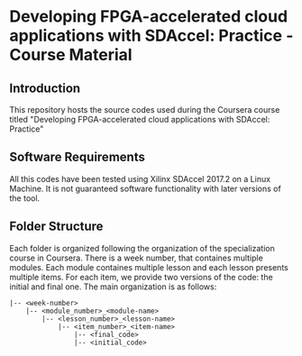 # Developing FPGA-accelerated cloud applications with SDAccel: Practice - Course Material

## Introduction
This repository hosts the source codes used during the Coursera course titled "Developing FPGA-accelerated cloud applications with SDAccel: Practice"

## Software Requirements
All this codes have been tested using Xilinx SDAccel 2017.2 on a Linux Machine. It is not guaranteed software functionality with later versions of the tool.

## Folder Structure
Each folder is organized following the organization of the specialization course in Coursera.
There is a week number, that containes multiple modules. Each module containes multiple lesson and each lesson presents multiple items.
For each item, we provide two versions of the code: the initial and final one.
The main organization is as follows:
``` 
|-- <week-number>
    |-- <module_number>_<module-name>
        |-- <lesson_number>_<lesson-name>
            |-- <item_number>_<item-name>
                |-- <final_code>
                |-- <initial_code>
```